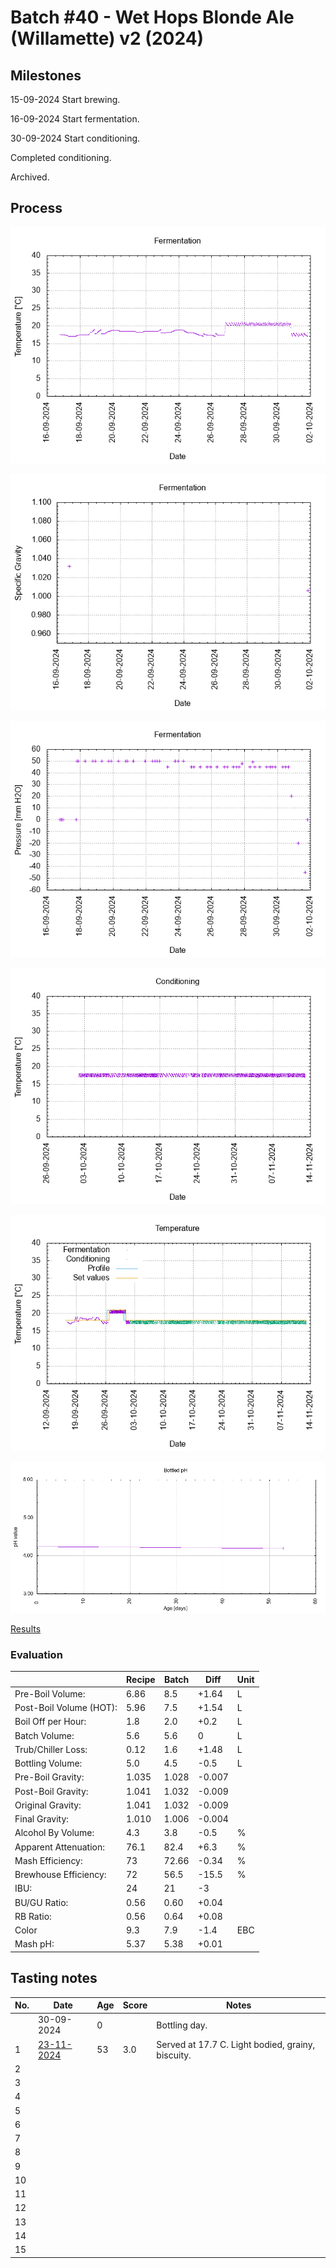 # Batch #40 - Wet Hops Blonde Ale (Willamette) v2 (2024)

## Milestones

15-09-2024 Start brewing.

16-09-2024 Start fermentation.

30-09-2024 Start conditioning.

Completed conditioning.

Archived.

## Process

![fermentation](fermentation.png)

![specific gravity](gravity.png)

![pressure](pressure.png)

![conditioning](conditioning.png)

![temperature](temperature.png)

![bottled pH](bottled_ph.png)

[Results](./Batch__results.pdf)

### Evaluation

|                         | Recipe | Batch | Diff   | Unit |
|-------------------------|--------|-------|--------|------|
| Pre-Boil Volume:        | 6.86   | 8.5   | +1.64  | L    |
| Post-Boil Volume (HOT): | 5.96   | 7.5   | +1.54  | L    |
| Boil Off per Hour:      | 1.8    | 2.0   | +0.2   | L    |
| Batch Volume:           | 5.6    | 5.6   |  0     | L    |
| Trub/Chiller Loss:      | 0.12   | 1.6   | +1.48  | L    |
| Bottling Volume:        | 5.0    | 4.5   | -0.5   | L    |
| Pre-Boil Gravity:       | 1.035  | 1.028 | -0.007 |      |
| Post-Boil Gravity:      | 1.041  | 1.032 | -0.009 |      |
| Original Gravity:       | 1.041  | 1.032 | -0.009 |      |
| Final Gravity:          | 1.010  | 1.006 | -0.004 |      |
| Alcohol By Volume:      | 4.3    | 3.8   | -0.5   | %    |
| Apparent Attenuation:   | 76.1   | 82.4  | +6.3   | %    |
| Mash Efficiency:        | 73     | 72.66 | -0.34  | %    |
| Brewhouse Efficiency:   | 72     | 56.5  | -15.5  | %    |
| IBU:                    | 24     | 21    | -3     |      |
| BU/GU Ratio:            | 0.56   | 0.60  | +0.04  |      |
| RB Ratio:               | 0.56   | 0.64  | +0.08  |      |
| Color                   | 9.3    | 7.9   | -1.4   | EBC  |
| Mash pH:                | 5.37   | 5.38  | +0.01  |      |

## Tasting notes

| No. | Date       | Age | Score | Notes |
|-----|------------|-----|-------|-------|
|     | 30-09-2024 |   0 |       | Bottling day. |
|   1 | [23-11-2024](20241123_Batch_40_Wet_Hops_Blonde_Ale_Willamette_v2_2024_BJCP_Scoresheet-1_15.pdf) |  53 | 3.0   | Served at 17.7 C. Light bodied, grainy, biscuity. |
|   2 |  |  |  |  |
|   3 |  |  |  |  |
|   4 |  |  |  |  |
|   5 |  |  |  |  |
|   6 |  |  |  |  |
|   7 |  |  |  |  |
|   8 |  |  |  |  |
|   9 |  |  |  |  |
|  10 |  |  |  |  |
|  11 |  |  |  |  |
|  12 |  |  |  |  |
|  13 |  |  |  |  |
|  14 |  |  |  |  |
|  15 |  |  |  |  |
